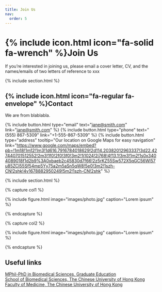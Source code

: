 ```yaml
---
title: Join Us
nav:
  order: 5
---
```


# {% include icon.html icon="fa-solid fa-wrench" %}Join Us

If you’re interested in joining us, please email a cover letter, CV, and the names/emails of two letters of reference to xxx


{% include section.html %}

## {% include icon.html icon="fa-regular fa-envelope" %}Contact

We are from blablabla.

{%
  include button.html
  type="email"
  text="jane@smith.com"
  link="jane@smith.com"
%}
{%
  include button.html
  type="phone"
  text="(555) 867-5309"
  link="+1-555-867-5309"
%}
{%
  include button.html
  type="address"
  tooltip="Our location on Google Maps for easy navigation"
  link="https://www.google.com/maps/embed?pb=!1m18!1m12!1m3!1d616.7916784018629!2d114.20382012963337!3d22.427440701512552!2m3!1f0!2f0!3f0!3m2!1i1024!2i768!4f13.1!3m3!1m2!1s0x3404089018f1d2b9%3A0xbaeb2c45830d7f66!2z5rKZ55Sw572X5qGC56Wl57u85ZCI55Sf54mp5Yy75a2m5aSn5qW8!5e0!3m2!1szh-CN!2shk!4v1678882950249!5m2!1szh-CN!2shk"
%}

{% include section.html %}

{% capture col1 %}

{%
  include figure.html
  image="images/photo.jpg"
  caption="Lorem ipsum"
%}

{% endcapture %}

{% capture col2 %}

{%
  include figure.html
  image="images/photo.jpg"
  caption="Lorem ipsum"
%}

{% endcapture %}


## Useful links
[MPhil-PhD in Biomedical Sciences, Graduate Education](https://www2.sbs.cuhk.edu.hk/en-gb/education/graduate-education)  
[School of Biomedical Sciences, The Chinese University of Hong Kong](https://www2.sbs.cuhk.edu.hk/en-gb/)  
[Faculty of Medicine, The Chinese University of Hong Kong](https://www.med.cuhk.edu.hk)